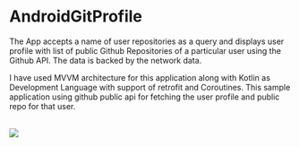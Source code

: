 # AndroidGitProfile
The App accepts a name of user repositories as a query and displays user profile with list of public Github Repositories of a particular user using the Github API. The data is backed by the network data.

I have used MVVM architecture for this application along with Kotlin as Development Language with support of retrofit and Coroutines. 
This sample application using github public api for fetching the user profile and public repo for that user.
<BR>
  <BR>

<img src = "https://user-images.githubusercontent.com/13197643/91431665-505cbe00-e87e-11ea-8d2a-a9cbe65921c9.png" />
